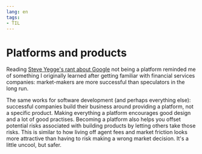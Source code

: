 ```yaml
---
lang: en
tags:
- TIL
---
```


# Platforms and products

Reading [Steve Yegge's rant about Google][sy-google] not being a
platform reminded me of something I originally learned after getting
familiar with financial services companies: market-makers are more
successful than speculators in the long run.

The same works for software development (and perhaps everything else):
successful companies build their business around providing a platform,
not a specific product. Making everything a platform encourages good
design and a lot of good practises. Becoming a platform also helps you
offset potential risks associated with building products by letting
others take those risks. This is similar to how living off agent fees
and market friction looks more attractive than having to risk making a
wrong market decision. It's a little uncool, but safer.

[sy-google]: https://plus.google.com/+RipRowan/posts/eVeouesvaVX
